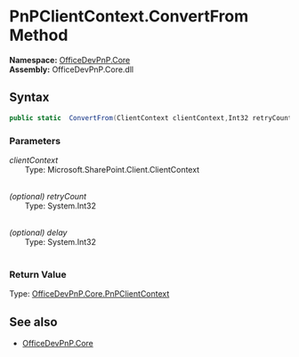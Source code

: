 # PnPClientContext.ConvertFrom Method  
**Namespace:** [OfficeDevPnP.Core](OfficeDevPnP.Core.md)  
**Assembly:** OfficeDevPnP.Core.dll  
## Syntax
```C#
public static  ConvertFrom(ClientContext clientContext,Int32 retryCount,Int32 delay)
```
### Parameters
*clientContext*  
&emsp;&emsp;Type: Microsoft.SharePoint.Client.ClientContext  
&emsp;&emsp;  
  
*(optional) retryCount*  
&emsp;&emsp;Type: System.Int32  
&emsp;&emsp;  
  
*(optional) delay*  
&emsp;&emsp;Type: System.Int32  
&emsp;&emsp;  
  
### Return Value
Type: [OfficeDevPnP.Core.PnPClientContext](OfficeDevPnP.Core.PnPClientContext.md)  

## See also
- [OfficeDevPnP.Core](OfficeDevPnP.Core.md)
